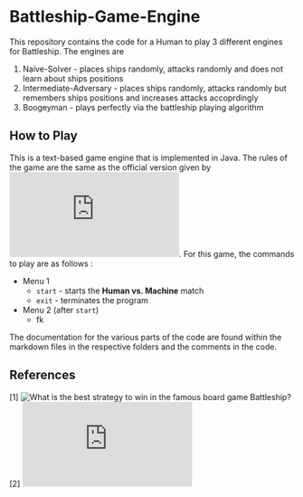 # Battleship-Game-Engine
This repository contains the code for a Human to play 3 different engines for Battleship. The engines are 
1. Naive-Solver - places ships randomly, attacks randomly and does not learn about ships positions
2. Intermediate-Adversary - places ships randomly, attacks randomly but remembers ships positions and increases attacks accoprdingly
3. Boogeyman - plays perfectly via the battleship playing algorithm



## How to Play
This is a text-based game engine that is implemented in Java. The rules of the game are the same as the official version given by ![Hasbro](https://www.hasbro.com/common/instruct/Battleship.PDF). For this game, the commands to play are as follows :

* Menu 1 
  * `start` - starts the **Human vs. Machine** match
  * `exit` - terminates the program
* Menu 2 (after `start`)
  * fk

The documentation for the various parts of the code are found within the markdown files in the respective folders and the comments in the code.    



## References 
[1] ![What is the best strategy to win in the famous board game Battleship?](https://www.quora.com/What-is-the-best-strategy-to-win-in-the-famous-board-game-Battleship)  
[2] ![Crombez, L., Fonseca, G.D., & Gérard, Y. (2021). Efficient Algorithms for Battleship. FUN.](https://arxiv.org/pdf/2004.07354.pdf)
